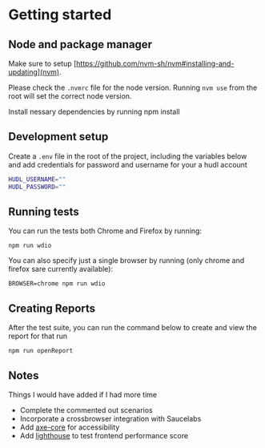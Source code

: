 # Getting started

## Node and package manager

Make sure to setup [https://github.com/nvm-sh/nvm#installing-and-updating](nvm).

Please check the `.nvmrc` file for the node version. Running `nvm use` from the root will set the correct node version.

Install nessary dependencies by running npm install

## Development setup

Create a `.env` file in the root of the project, including the variables below and add credentials for password and username for your a hudl account

```sh
HUDL_USERNAME=""
HUDL_PASSWORD=""
```

## Running tests

You can run the tests both Chrome and Firefox by running:

`npm run wdio`

You can also specify just a single browser by running (only chrome and firefox sare currently available):

`BROWSER=chrome npm run wdio`

## Creating Reports

After the test suite, you can run the command below to create and view the report for that run

`npm run openReport`

## Notes

Things I would have added if I had more time
* Complete the commented out scenarios
* Incorporate a crossbrowser integration with Saucelabs
* Add [axe-core](https://www.npmjs.com/package/@types/axe-core) for accessibility 
* Add [lighthouse](https://www.npmjs.com/package/lighthouse) to test frontend performance score
